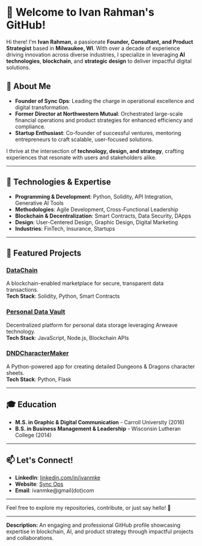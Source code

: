 # 👋 Welcome to Ivan Rahman's GitHub!

Hi there! I'm **Ivan Rahman**, a passionate **Founder, Consultant, and Product Strategist** based in **Milwaukee, WI**. With over a decade of experience driving innovation across diverse industries, I specialize in leveraging **AI technologies**, **blockchain**, and **strategic design** to deliver impactful digital solutions.

## 🚀 About Me
- **Founder of Sync Ops**: Leading the charge in operational excellence and digital transformation.
- **Former Director at Northwestern Mutual**: Orchestrated large-scale financial operations and product strategies for enhanced efficiency and compliance.
- **Startup Enthusiast**: Co-founder of successful ventures, mentoring entrepreneurs to craft scalable, user-focused solutions.

I thrive at the intersection of **technology, design, and strategy**, crafting experiences that resonate with users and stakeholders alike.

---

## 🔧 Technologies & Expertise
- **Programming & Development**: Python, Solidity, API Integration, Generative AI Tools
- **Methodologies**: Agile Development, Cross-Functional Leadership
- **Blockchain & Decentralization**: Smart Contracts, Data Security, DApps
- **Design**: User-Centered Design, Graphic Design, Digital Marketing
- **Industries**: FinTech, Insurance, Startups

---

## 🌟 Featured Projects
### [DataChain](#)  
A blockchain-enabled marketplace for secure, transparent data transactions.  
**Tech Stack**: Solidity, Python, Smart Contracts  

### [Personal Data Vault](#)  
Decentralized platform for personal data storage leveraging Arweave technology.  
**Tech Stack**: JavaScript, Node.js, Blockchain APIs  

### [DNDCharacterMaker](#)  
A Python-powered app for creating detailed Dungeons & Dragons character sheets.  
**Tech Stack**: Python, Flask  

---

## 🎓 Education
- **M.S. in Graphic & Digital Communication** - Carroll University (2016)
- **B.S. in Business Management & Leadership** - Wisconsin Lutheran College (2014)

---

## 📫 Let's Connect!
- **LinkedIn**: [linkedin.com/in/ivanmke](https://linkedin.com/in/ivanmke)
- **Website**: [Sync Ops](https://www.sync-ops.com)
- **Email**: ivanmke@gmail(dot)com

---

Feel free to explore my repositories, contribute, or just say hello! 🚀

---

**Description:** An engaging and professional GitHub profile showcasing expertise in blockchain, AI, and product strategy through impactful projects and collaborations.
